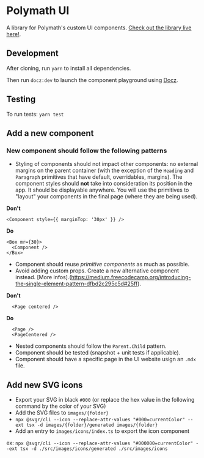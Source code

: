 # Polymath UI

A library for Polymath's custom UI components. [Check out the library live here!](https://polymath-ui-develop.netlify.com/).

## Development

After cloning, run `yarn` to install all dependencies.

Then run `docz:dev` to launch the component playground using [Docz](https://www.docz.site/).

## Testing

To run tests:
`yarn test`

## Add a new component

### New component should follow the following patterns

- Styling of components should not impact other components: no external margins on the parent container (with the exception of the `Heading` and `Paragraph` primitives that have default, overridables, margins).
  The component styles should **not** take into consideration its position in the app. It should be displayable anywhere.
  You will use the primitives to "layout" your components in the final page (where they are being used).

**Don't**

```
<Component style={{ marginTop: '30px' }} />
```

**Do**

```
<Box mr={30}>
  <Component />
</Box>
```

- Component should reuse _primitive components_ as much as possible.
- Avoid adding custom props. Create a new alternative component instead. [More infos].(https://medium.freecodecamp.org/introducing-the-single-element-pattern-dfbd2c295c5d#25ff).

**Don't**

```
  <Page centered />
```

**Do**

```
  <Page />
  <PageCentered />
```

- Nested components should follow the `Parent.Child` pattern.
- Component should be tested (snapshot + unit tests if applicable).
- Component should have a specific page in the UI website usign an `.mdx` file.

## Add new SVG icons

- Export your SVG in black `#000` (or replace the hex value in the following command by the color of your SVG)
- Add the SVG files to `images/{folder}`
- `npx @svgr/cli --icon --replace-attr-values "#000=currentColor" --ext tsx -d images/{folder}/generated images/{folder}`
- Add an entry to `images/icons/index.ts` to export the icon component

ex: `npx @svgr/cli --icon --replace-attr-values "#000000=currentColor" --ext tsx -d ./src/images/icons/generated ./src/images/icons`
